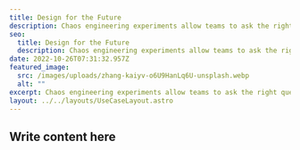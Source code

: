 ```yaml
---
title: Design for the Future
description: Chaos engineering experiments allow teams to ask the right questions by investigating and getting prepared for otherwise hard-to-reproduce situations.
seo:
  title: Design for the Future
  description: Chaos engineering experiments allow teams to ask the right questions by investigating and getting prepared for otherwise hard-to-reproduce situations.
date: 2022-10-26T07:31:32.957Z
featured_image:
  src: /images/uploads/zhang-kaiyv-o6U9HanLq6U-unsplash.webp
  alt: ""
excerpt: Chaos engineering experiments allow teams to ask the right questions by investigating and getting prepared for otherwise hard-to-reproduce situations.
layout: ../../layouts/UseCaseLayout.astro
---
```


## Write content here
